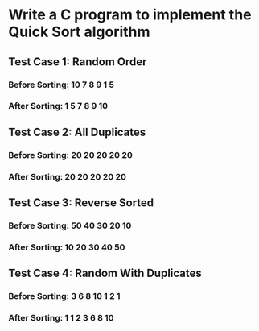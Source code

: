 # Write a C program to implement the Quick Sort algorithm

## Test Case 1: Random Order

### Before Sorting: 10 7 8 9 1 5

### After Sorting: 1 5 7 8 9 10

## Test Case 2: All Duplicates

### Before Sorting: 20 20 20 20 20

### After Sorting: 20 20 20 20 20

## Test Case 3: Reverse Sorted

### Before Sorting: 50 40 30 20 10

### After Sorting: 10 20 30 40 50

## Test Case 4: Random With Duplicates

### Before Sorting: 3 6 8 10 1 2 1

### After Sorting: 1 1 2 3 6 8 10
